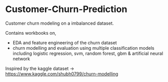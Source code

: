 # Customer-Churn-Prediction
Customer churn modeling on a imbalanced dataset.

Contains workbooks on,
 - EDA and feature engineering of the churn dataset
 - churn modelling and evaluation using multiple classification models including logistic regression, svm, random forest, gbm & artificial neural network
 
Inspired by the kaggle dataset -> https://www.kaggle.com/shubh0799/churn-modelling
